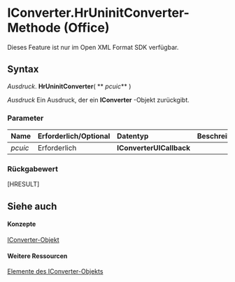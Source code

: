 
# IConverter.HrUninitConverter-Methode (Office)

Dieses Feature ist nur im Open XML Format SDK verfügbar.


## Syntax

 _Ausdruck_. **HrUninitConverter**( ** _pcuic_** )

 _Ausdruck_ Ein Ausdruck, der ein **IConverter** -Objekt zurückgibt.


### Parameter



|**Name**|**Erforderlich/Optional**|**Datentyp**|**Beschreibung**|
|:-----|:-----|:-----|:-----|
| _pcuic_|Erforderlich|**IConverterUICallback**||

### Rückgabewert

[HRESULT]


## Siehe auch


#### Konzepte


[IConverter-Objekt](3f6180eb-c007-f915-6223-b93f485e09ef.md)
#### Weitere Ressourcen


[Elemente des IConverter-Objekts](http://msdn.microsoft.com/library/c8396dba-f980-18a2-0b17-29164446dc5b%28Office.15%29.aspx)
